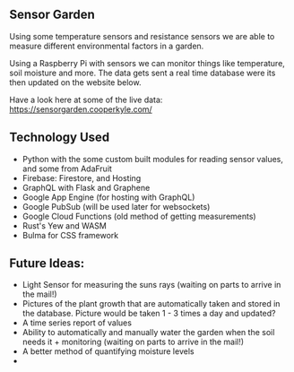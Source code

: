 ## Sensor Garden

Using some temperature sensors and resistance sensors we are able to measure different environmental factors in a garden. 

Using a Raspberry Pi with sensors we can monitor things like temperature, soil moisture and more. The data gets sent a real time database were its then updated on the website below.

Have a look here at some of the live data: https://sensorgarden.cooperkyle.com/

## Technology Used

- Python with the some custom built modules for reading sensor values, and some from AdaFruit
- Firebase: Firestore, and Hosting
- GraphQL with Flask and Graphene 
- Google App Engine (for hosting with GraphQL)
- Google PubSub (will be used later for websockets)
- Google Cloud Functions (old method of getting measurements)
- Rust's Yew and WASM
- Bulma for CSS framework

## Future Ideas: 
- Light Sensor for measuring the suns rays (waiting on parts to arrive in the mail!)
- Pictures of the plant growth that are automatically taken and stored in the database. Picture would be taken 1 - 3 times a day and updated? 
- A time series report of values
- Ability to automatically and manually water the garden when the soil needs it + monitoring (waiting on parts to arrive in the mail!)
- A better method of quantifying moisture levels 
- 
